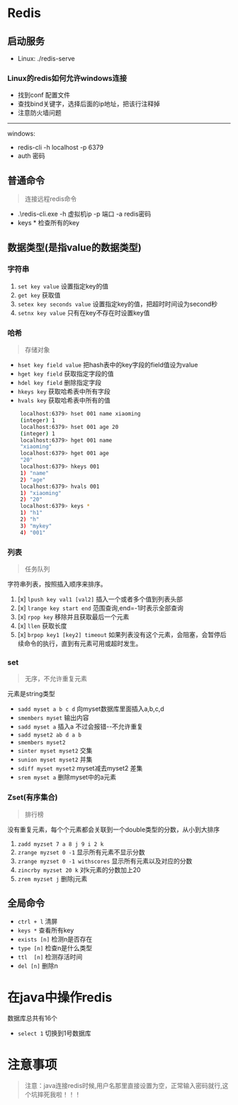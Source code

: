 
# Redis

## 启动服务

* Linux: ./redis-serve

### Linux的redis如何允许windows连接

- 找到conf 配置文件
- 查找bind关键字，选择后面的ip地址，把该行注释掉
- 注意防火墙问题

----

windows:
* redis-cli -h localhost -p 6379
* auth 密码

## 普通命令
 > 连接远程redis命令
* .\redis-cli.exe -h 虚拟机ip -p 端口 -a redis密码
* keys *   检查所有的key

## 数据类型(是指value的数据类型)

### 字符串

1. `set key value`  设置指定key的值
2. `get key`        获取值
3. `setex key seconds value`   设置指定key的值，把超时时间设为second秒
4. `setnx key value`      只有在key不存在时设置key值

### 哈希
> 存储对象

* `hset key field value`  把hash表中的key字段的field值设为value
* `hget key field`         获取指定字段的值
* `hdel key field`         删除指定字段
* `hkeys key`              获取哈希表中所有字段
* `hvals key`              获取哈希表中所有的值

```bash
    localhost:6379> hset 001 name xiaoming
    (integer) 1
    localhost:6379> hset 001 age 20
    (integer) 1
    localhost:6379> hget 001 name
    "xiaoming"
    localhost:6379> hget 001 age
    "20"
    localhost:6379> hkeys 001
    1) "name"
    2) "age"
    localhost:6379> hvals 001
    1) "xiaoming"
    2) "20"
    localhost:6379> keys *
    1) "h1"
    2) "h"
    3) "mykey"
    4) "001"
```

### 列表
> 任务队列

字符串列表，按照插入顺序来排序。

1. [x] `lpush key val1 [val2]`   插入一个或者多个值到列表头部
2. [x] `lrange key start end` 范围查询,end=-1时表示全部查询
3. [x] `rpop key` 移除并且获取最后一个元素
4. [x] `llen` 获取长度
5. [x] `brpop key1 [key2] timeout` 如果列表没有这个元素，会阻塞，会暂停后续命令的执行，直到有元素可用或超时发生。

### set

> 无序，不允许重复元素

元素是string类型

* `sadd myset a b c d`    向myset数据库里面插入a,b,c,d
* `smembers myset`        输出内容
* `sadd myset a`          插入a 不过会报错--不允许重复
* `sadd myset2 ab d a b`
* `smembers myset2`
* `sinter myset myset2`   交集
* `sunion myset myset2`   并集
* `sdiff myset myset2`    myset减去myset2  差集
* `srem myset a`          删除myset中的a元素

### Zset(有序集合)

> 排行榜

没有重复元素，每个个元素都会关联到一个double类型的分数，从小到大排序

1. `zadd myzset 7 a 8 j 9 i 2 k`
2. `zrange myzset 0 -1`              显示所有元素不显示分数
3. `zrange myzset 0 -1 withscores`   显示所有元素以及对应的分数
4. `zincrby myzset 20 k`             对k元素的分数加上20
5. `zrem myzset j`                   删除j元素


## 全局命令

* `ctrl + l`   清屏
* `keys *`     查看所有key
* `exists [n]` 检测n是否存在
* `type [n]`    检查n是什么类型
* `ttl  [n]`    检测存活时间
* `del [n]`     删除n

# 在java中操作redis

数据库总共有16个
- `select 1`   切换到1号数据库

# 注意事项
> 注意：java连接redis时候,用户名那里直接设置为空，正常输入密码就行,这个坑摔死我啦！！！























